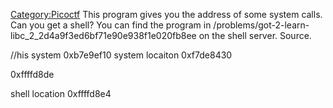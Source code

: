 [Category:Picoctf](/Category:Picoctf "wikilink") This program gives you
the address of some system calls. Can you get a shell? You can find the
program in
/problems/got-2-learn-libc_2_2d4a9f3ed6bf71e90e938f1e020fb8ee on the
shell server. Source.

//his system 0xb7e9ef10 system locaiton 0xf7de8430

0xffffd8de

shell location 0xffffd8e4